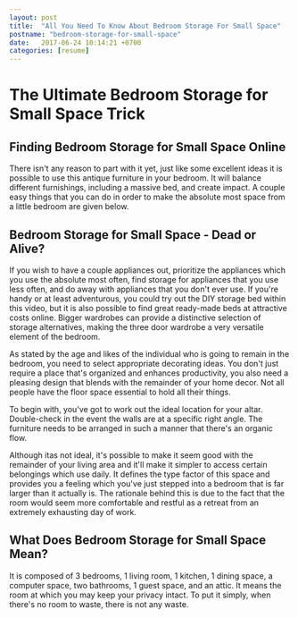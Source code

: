 ```yaml
---
layout: post
title:  "All You Need To Know About Bedroom Storage For Small Space"
postname: "bedroom-storage-for-small-space"
date:   2017-06-24 10:14:21 +0700
categories: [resume]
---
```

 The Ultimate Bedroom Storage for Small Space Trick 
====================================================

 Finding Bedroom Storage for Small Space Online 
------------------------------------------------

There isn't any reason to part with it yet, just like some excellent ideas it is possible to use this antique furniture in your bedroom. It will balance different furnishings, including a massive bed, and create impact. A couple easy things that you can do in order to make the absolute most space from a little bedroom are given below.

 Bedroom Storage for Small Space - Dead or Alive? 
--------------------------------------------------

If you wish to have a couple appliances out, prioritize the appliances which you use the absolute most often, find storage for appliances that you use less often, and do away with appliances that you don't ever use. If you're handy or at least adventurous, you could try out the DIY storage bed within this video, but it is also possible to find great ready-made beds at attractive costs online. Bigger wardrobes can provide a distinctive selection of storage alternatives, making the three door wardrobe a very versatile element of the bedroom.

As stated by the age and likes of the individual who is going to remain in the bedroom, you need to select appropriate decorating ideas. You don't just require a place that's organized and enhances productivity, you also need a pleasing design that blends with the remainder of your home decor. Not all people have the floor space essential to hold all their things.

To begin with, you've got to work out the ideal location for your altar. Double-check in the event the walls are at a specific right angle. The furniture needs to be arranged in such a manner that there's an organic flow.

Although itas not ideal, it's possible to make it seem good with the remainder of your living area and it'll make it simpler to access certain belongings which use daily. It defines the type factor of this space and provides you a feeling which you've just stepped into a bedroom that is far larger than it actually is. The rationale behind this is due to the fact that the room would seem more comfortable and restful as a retreat from an extremely exhausting day of work.

 What Does Bedroom Storage for Small Space Mean? 
-------------------------------------------------

It is composed of 3 bedrooms, 1 living room, 1 kitchen, 1 dining space, a computer space, two bathrooms, 1 guest space, and an attic. It means the room at which you may keep your privacy intact. To put it simply, when there's no room to waste, there is not any waste.
